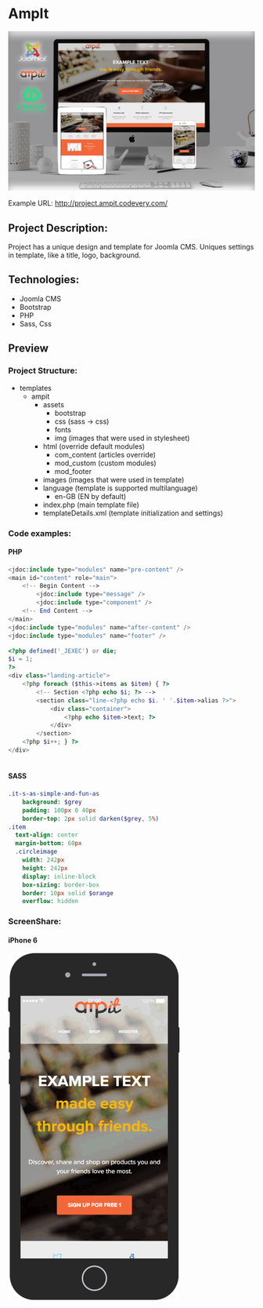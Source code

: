 # AmpIt
![alt tag](ampit_preview.jpg)

Example URL: http://project.ampit.codevery.com/

## Project Description:
Project has a unique design and template for Joomla CMS. Uniques settings in template, like a title, logo, background.

## Technologies:
* Joomla CMS
* Bootstrap
* PHP
* Sass, Css


## Preview 

### Project Structure:
* templates
    * ampit 
        * assets 
            * bootstrap
            * css (sass -> css)
            * fonts 
            * img (images that were used in stylesheet)
        * html (override default modules)
            * com_content (articles override)
            * mod_custom (custom modules)
            * mod_footer 
        * images (images that were used in template)
        * language (template is supported multilanguage)
            * en-GB (EN by default)
        * index.php (main template file)
        * templateDetails.xml (template initialization and settings)
        


### Code examples:

#### PHP
``` php
<jdoc:include type="modules" name="pre-content" />
<main id="content" role="main">
    <!-- Begin Content -->
        <jdoc:include type="message" />
        <jdoc:include type="component" />
    <!-- End Content -->
</main>
<jdoc:include type="modules" name="after-content" />
<jdoc:include type="modules" name="footer" />
```
```php
<?php defined('_JEXEC') or die;
$i = 1;
?>
<div class="landing-article">
    <?php foreach ($this->items as $item) { ?>
        <!-- Section <?php echo $i; ?> -->
        <section class="line-<?php echo $i. ' '.$item->alias ?>">
            <div class="container">
                <?php echo $item->text; ?>
            </div>
        </section>
    <?php $i++; } ?>
</div>



```
#### SASS
``` sass
.it-s-as-simple-and-fun-as
    background: $grey
    padding: 100px 0 40px
    border-top: 2px solid darken($grey, 5%)
.item
  text-align: center
  margin-bottom: 60px
  .circleimage
    width: 242px
    height: 242px
    display: inline-block
    box-sizing: border-box
    border: 10px solid $orange
    overflow: hidden
```
### ScreenShare:

#### iPhone 6
![alt tag](iphone6ampit.gif)



